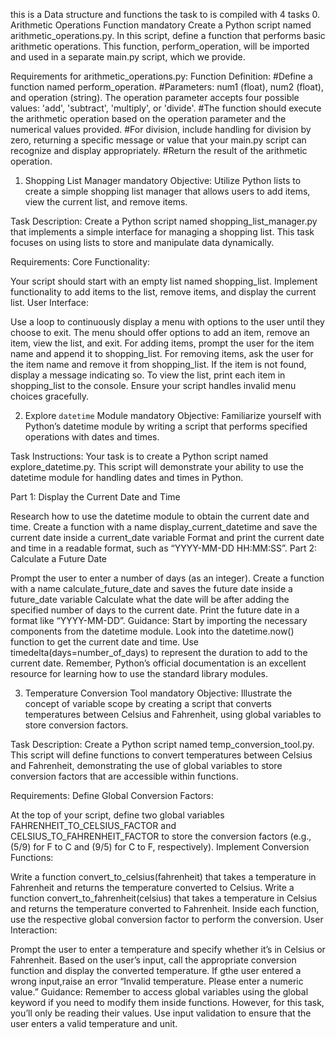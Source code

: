 this is a Data structure and functions 
the task to is compiled with 4 tasks 
0. Arithmetic Operations Function
mandatory
Create a Python script named arithmetic_operations.py. In this script, define a function that performs basic arithmetic operations. This function, perform_operation, will be imported and used in a separate main.py script, which we provide.

Requirements for arithmetic_operations.py:
Function Definition:
#Define a function named perform_operation.
#Parameters: num1 (float), num2 (float), and operation (string). The operation parameter accepts four possible values: 'add', 'subtract', 'multiply', or 'divide'.
#The function should execute the arithmetic operation based on the operation parameter and the numerical values provided.
#For division, include handling for division by zero, returning a specific message or value that your main.py script can recognize and display appropriately.
#Return the result of the arithmetic operation.

1. Shopping List Manager
mandatory
Objective: Utilize Python lists to create a simple shopping list manager that allows users to add items, view the current list, and remove items.

Task Description:
Create a Python script named shopping_list_manager.py that implements a simple interface for managing a shopping list. This task focuses on using lists to store and manipulate data dynamically.

Requirements:
Core Functionality:

Your script should start with an empty list named shopping_list.
Implement functionality to add items to the list, remove items, and display the current list.
User Interface:

Use a loop to continuously display a menu with options to the user until they choose to exit. The menu should offer options to add an item, remove an item, view the list, and exit.
For adding items, prompt the user for the item name and append it to shopping_list.
For removing items, ask the user for the item name and remove it from shopping_list. If the item is not found, display a message indicating so.
To view the list, print each item in shopping_list to the console.
Ensure your script handles invalid menu choices gracefully.

2. Explore `datetime` Module
mandatory
Objective: Familiarize yourself with Python’s datetime module by writing a script that performs specified operations with dates and times.

Task Instructions:
Your task is to create a Python script named explore_datetime.py. This script will demonstrate your ability to use the datetime module for handling dates and times in Python.

Part 1: Display the Current Date and Time

Research how to use the datetime module to obtain the current date and time.
Create a function with a name display_current_datetime and
save the current date inside a current_date variable
Format and print the current date and time in a readable format, such as “YYYY-MM-DD HH:MM:SS”.
Part 2: Calculate a Future Date

Prompt the user to enter a number of days (as an integer).
Create a function with a name calculate_future_date and
saves the future date inside a future_date variable
Calculate what the date will be after adding the specified number of days to the current date.
Print the future date in a format like “YYYY-MM-DD”.
Guidance:
Start by importing the necessary components from the datetime module.
Look into the datetime.now() function to get the current date and time.
Use timedelta(days=number_of_days) to represent the duration to add to the current date.
Remember, Python’s official documentation is an excellent resource for learning how to use the standard library modules.

3. Temperature Conversion Tool
mandatory
Objective: Illustrate the concept of variable scope by creating a script that converts temperatures between Celsius and Fahrenheit, using global variables to store conversion factors.

Task Description:
Create a Python script named temp_conversion_tool.py. This script will define functions to convert temperatures between Celsius and Fahrenheit, demonstrating the use of global variables to store conversion factors that are accessible within functions.

Requirements:
Define Global Conversion Factors:

At the top of your script, define two global variables FAHRENHEIT_TO_CELSIUS_FACTOR and CELSIUS_TO_FAHRENHEIT_FACTOR to store the conversion factors (e.g., (5/9) for F to C and (9/5) for C to F, respectively).
Implement Conversion Functions:

Write a function convert_to_celsius(fahrenheit) that takes a temperature in Fahrenheit and returns the temperature converted to Celsius.
Write a function convert_to_fahrenheit(celsius) that takes a temperature in Celsius and returns the temperature converted to Fahrenheit.
Inside each function, use the respective global conversion factor to perform the conversion.
User Interaction:

Prompt the user to enter a temperature and specify whether it’s in Celsius or Fahrenheit.
Based on the user’s input, call the appropriate conversion function and display the converted temperature.
If gthe user entered a wrong input,raise an error “Invalid temperature. Please enter a numeric value.”
Guidance:
Remember to access global variables using the global keyword if you need to modify them inside functions. However, for this task, you’ll only be reading their values.
Use input validation to ensure that the user enters a valid temperature and unit.
